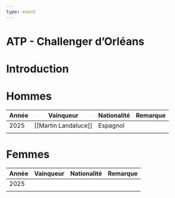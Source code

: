 ```yaml
---
type: event
---
```


# ATP - Challenger d’Orléans

# Introduction

# Hommes

| Année | Vainqueur            | Nationalité | Remarque |
| ----- | -------------------- | ----------- | -------- |
| 2025  | [[Martin Landaluce]] | Espagnol    |          |
|       |                      |             |          |
# Femmes

| Année | Vainqueur | Nationalité | Remarque |
| ----- | --------- | ----------- | -------- |
| 2025  |           |             |          |
|       |           |             |          |
